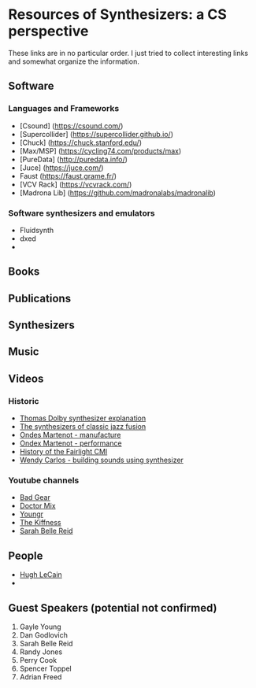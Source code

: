 # Resources of Synthesizers: a CS perspective

These links are in no particular order. I just tried to collect interesting links and somewhat organize the information. 

## Software 


### Languages and Frameworks 
- [Csound] (https://csound.com/)
- [Supercollider] (https://supercollider.github.io/)
-  [Chuck] (https://chuck.stanford.edu/)
- [Max/MSP] (https://cycling74.com/products/max)
- [PureData] (http://puredata.info/)
- [Juce] (https://juce.com/)
- Faust (https://faust.grame.fr/)
- [VCV Rack] (https://vcvrack.com/)
- [Madrona Lib] (https://github.com/madronalabs/madronalib)

### Software synthesizers and emulators 
- Fluidsynth 
- dxed 
- 


## Books 

 

## Publications 

## Synthesizers 

## Music 

## Videos 

### Historic 
  - [Thomas Dolby synthesizer explanation](https://www.youtube.com/watch?v=dR-Qf1vwd28)
  - [The synthesizers of classic jazz fusion](https://reverb.com/news/the-synthesizers-of-classic-jazz-fusion?fbclid=IwAR1cPrbmIYZqEpgQ_mEmUR175NLjR5XljfKLjd5warSXD4BGWgURE8b0ZJ0)
  - [Ondes Martenot - manufacture](https://www.youtube.com/watch?v=Zp4mBmsV6Xk)
  - [Ondex Martenot - performance](https://www.youtube.com/watch?v=v0aflcF0-ys)
  - [History of the Fairlight CMI](https://www.youtube.com/watch?v=jkiYy0i8FtA)
  - [Wendy Carlos - building sounds using synthesizer](https://www.youtube.com/watch?v=UsW2EDGbDqg) 

### Youtube channels  
  - [Bad Gear](https://www.youtube.com/@AudioPilz)
  - [Doctor Mix](https://www.youtube.com/@Doctormix)
  - [Youngr](https://www.youtube.com/@Youngr_Music/featured) 
  - [The Kiffness](https://www.youtube.com/@TheKiffness) 
  - [Sarah Belle Reid](https://www.youtube.com/user/sarahbellereid) 


## People 

  - [Hugh LeCain](https://www.hughlecaine.com/en/links.html) 
  - 


## Guest Speakers (potential not confirmed) 

1. Gayle Young 
2. Dan Godlovich 
3. Sarah Belle Reid 
4. Randy Jones 
6. Perry Cook 
7. Spencer Toppel 
8. Adrian Freed 


